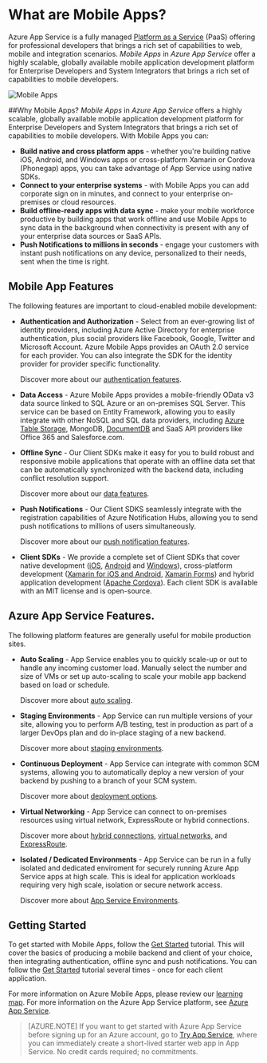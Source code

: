 <properties
	pageTitle="What are Mobile Apps"
	description="Learn what advantages does App Service bring to your enterprise mobile apps."
	services="app-service\mobile"
	documentationCenter=""
	authors="adrianhall"
	manager="yochayk"
	editor=""/>

<tags
	ms.service="app-service-mobile"
	ms.workload="na"
	ms.tgt_pltfrm="mobile-multiple"
	ms.devlang="na"
	ms.topic="hero-article"
	ms.date="10/01/2016"
	ms.author="adrianha"/>

# <a name="getting-started"> </a>What are Mobile Apps?

Azure App Service is a fully managed [Platform as a Service](https://azure.microsoft.com/overview/what-is-paas/) (PaaS) offering for professional developers
that brings a rich set of capabilities to web, mobile and integration scenarios. *Mobile Apps* in
*Azure App Service* offer a highly scalable, globally available mobile application development platform
for Enterprise Developers and System Integrators that brings a rich set of capabilities to mobile developers.

![Mobile Apps](./media/app-service-mobile-value-prop/overview.png)

##Why Mobile Apps?
*Mobile Apps* in *Azure App Service* offers a highly scalable, globally available mobile application
development platform for Enterprise Developers and System Integrators that brings a rich set of capabilities
to mobile developers. With Mobile Apps you can:

- **Build native and cross platform apps** - whether you're building native iOS, Android, and Windows apps
  or cross-platform Xamarin or Cordova (Phonegap) apps, you can take advantage of App Service using native SDKs.
- **Connect to your enterprise systems** - with Mobile Apps you can add corporate sign on in minutes, and
  connect to your enterprise on-premises or cloud resources.
- **Build offline-ready apps with data sync** - make your mobile workforce productive by building apps that
  work offline and use Mobile Apps to sync data in the background when connectivity is present with any of your
  enterprise data sources or SaaS APIs.
- **Push Notifications to millions in seconds** - engage your customers with instant push notifications on
any device, personalized to their needs, sent when the time is right.

## Mobile App Features
The following features are important to cloud-enabled mobile development:

- **Authentication and Authorization** - Select from an ever-growing list of identity providers, including
  Azure Active Directory for enterprise authentication, plus social providers like Facebook, Google, Twitter
  and Microsoft Account.  Azure Mobile Apps provides an OAuth 2.0  service for each provider.  You can also
  integrate the SDK for the identity provider for provider specific functionality.

  Discover more about our [authentication features].

- **Data Access** - Azure Mobile Apps provides a mobile-friendly OData v3 data source linked to SQL Azure or
  an on-premises SQL Server.  This service can be based on Entity Framework, allowing you to easily integrate
  with other NoSQL and SQL data providers, including [Azure Table Storage], MongoDB, [DocumentDB] and SaaS API
  providers like Office 365 and Salesforce.com.
- **Offline Sync** - Our Client SDKs make it easy for you to build robust and responsive mobile applications
  that operate with an offline data set that can be automatically synchronized with the backend data, including
  conflict resolution support.

  Discover more about our [data features].

- **Push Notifications** - Our Client SDKS seamlessly integrate with the registration capabilities of Azure
  Notification Hubs, allowing you to send push notifications to millions of users simultaneously.

  Discover more about our [push notification features].

- **Client SDKs** - We provide a complete set of Client SDKs that cover native development ([iOS], [Android] and
  [Windows]), cross-platform development ([Xamarin for iOS and Android], [Xamarin Forms]) and hybrid application
  development ([Apache Cordova]).  Each client SDK is available with an MIT license and is open-source.

## Azure App Service Features.
The following platform features are generally useful for mobile production sites.

- **Auto Scaling** - App Service enables you to quickly scale-up or out to handle any incoming customer
  load. Manually select the number and size of VMs or set up auto-scaling to scale your mobile app backend
  based on load or schedule.

  Discover more about [auto scaling].

- **Staging Environments** - App Service can run multiple versions of your site, allowing you to perform A/B testing, test
  in production as part of a larger DevOps plan and do in-place staging of a new backend.

  Discover more about [staging environments].

- **Continuous Deployment** - App Service can integrate with common SCM systems, allowing you to automatically deploy
  a new version of your backend by pushing to a branch of your SCM system.

  Discover more about [deployment options].

- **Virtual Networking** - App Service can connect to on-premises resources using virtual network, ExpressRoute or hybrid
  connections.

  Discover more about [hybrid connections], [virtual networks], and [ExpressRoute].

- **Isolated / Dedicated Environments** - App Service can be run in a fully isolated and dedicated enviroment for securely
  running Azure App Service apps at high scale.  This is ideal for application workloads requiring very high scale, isolation
  or secure network access.

  Discover more about [App Service Environments].

## Getting Started ##
To get started with Mobile Apps, follow the [Get Started] tutorial.  This will cover the basics
of producing a mobile backend and client of your choice, then integrating authentication, offline
sync and push notifications.  You can follow the [Get Started] tutorial several times - once for
each client application.

For more information on Azure Mobile Apps, please review our [learning map].
For more information on the Azure App Service platform, see [Azure App Service].

>[AZURE.NOTE] If you want to get started with Azure App Service before signing up for an
>Azure account, go to [Try App Service](https://tryappservice.azure.com/?appServiceName=mobile), where
>you can immediately create a short-lived starter web app in App Service. No credit cards required;
>no commitments.

<!-- URLs. -->
[Migrate your Mobile Service to App Service]: app-service-mobile-migrating-from-mobile-services.md
[Azure App Service]: ../app-service/app-service-value-prop-what-is.md
[Get Started]: app-service-mobile-ios-get-started.md
[Azure Table Storage]: ../storage/storage-getting-started-guide.md
[DocumentDB]: ../documentdb/documentdb-get-started.md
[authentication features]: ./app-service-mobile-auth.md
[data features]: ./app-service-mobile-offline-data-sync.md
[push notification features]: ../notification-hubs/notification-hubs-push-notification-overview.md
[iOS]: ./app-service-mobile-ios-how-to-use-client-library.md
[Android]: ./app-service-mobile-android-how-to-use-client-library.md
[Windows]: ./app-service-mobile-dotnet-how-to-use-client-library.md
[Xamarin for iOS and Android]: ./app-service-mobile-dotnet-how-to-use-client-library.md
[Xamarin Forms]: ./app-service-mobile-xamarin-forms-get-started.md
[Apache Cordova]: ./app-service-mobile-cordova-how-to-use-client-library.md
[auto scaling]: ../app-service-web/web-sites-scale.md
[staging environments]: ../app-service-web/web-sites-staged-publishing.md
[deployment options]: ../app-service-web/web-sites-deploy.md
[hybrid connections]: ../app-service-web/web-sites-hybrid-connection-get-started.md
[virtual networks]: ../app-service-web/web-sites-integrate-with-vnet.md
[ExpressRoute]: ../app-service/app-service-app-service-environment-network-configuration-expressroute.md
[App Service Environments]: ../app-service-web/app-service-app-service-environment-intro.md
[learning map]: https://azure.microsoft.com/en-us/documentation/learning-paths/appservice-mobileapps/

